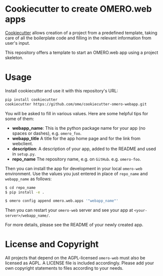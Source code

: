 # Cookiecutter to create OMERO.web apps

[Cookiecutter](https://cookiecutter.readthedocs.io) allows creation of a project from a predefined template,
taking care of all the boilerplate code and filling in the relevant information from user's input.

This repository offers a template to start an OMERO.web app using a project skeleton.

# Usage
Install cookiecutter and use it with this repository's URL:

```sh
pip install cookiecutter
cookiecutter https://github.com/ome/cookiecutter-omero-webapp.git
```

You will be asked to fill in various values.
Here are some helpful tips for some of them:

  - **webapp_name**: This is the python package name for your app (no spaces or dashes), e.g. `omero_foo`.
  - **webapp_title** A title for the app home page and for the link from webclient.
  - **description**: A description of your app, added to the README and used in `setup.py`.
  - **repo_name** The repository name, e.g. on `GitHub`. e.g. `omero-foo`.

Then you can install the app for development in your local `omero-web` environment.
Use the values you just entered in place of `repo_name` and `webapp_name` as follows:

```sh
$ cd repo_name
$ pip install -e .

$ omero config append omero.web.apps '"webapp_name"'
```

Then you can restart your `omero-web` server and see your app at `<your-server>/webapp_name/`.

For more details, please see the README of your newly created app.

# License and Copyright

All projects that depend on the AGPL-licensed `omero-web` must also be licensed as AGPL.
A LICENSE file is included accordingly. Please add your own copyright statements to
files according to your needs.
